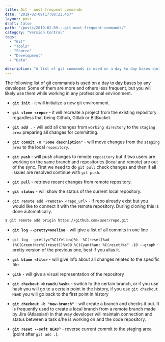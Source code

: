 ```yaml
---
title: Git - most frequent commands
date: "2019-02-09T17:08:21.457"
layout: post
draft: false
path: "/posts/2019-02-09---git-most-frequent-commands/"
category: "Version Control"
tags:
  - "Git"
  - "Tools"
  - "Source"
  - "Development"
  - "Data"

description: "A list of git commands is used on a day to day bases during development, some of them are more and others less frequent, but you will likely use them while working in any professional environment."
---
```


The following list of git commands is used on a day to day bases by any developer. Some of them are more and others less frequent, but you will likely use them while working in any professional environment.

- **`git init`** - it will initialize a new git environment. 

- **`git clone <repo>`** - it will recreate a project from the existing repository <url> regardless that being Github, Gitlab or BitBucket.

- **`git add .`** - will add all changes from `working directory` to the `staging area` preparing all changes for committing.

- **`git commit -m "Some description"`** - will move changes from the `staging area` to the local `repository`.

- **`git push`** - will push changes to remote `repository` but if two users are working on the same branch and repositories (local and remote) are out of the sync. First we need to do `git pull` check changes and then if all issues are resolved continue with `git push`.  

- **`git pull`** - retrieve recent changes from remote repository.

- **`git status`** - will show the status of the current local repository.


- `git remote add <remote> <repo_url>` - if repo already exist but you would like to connect it with the remote repository. During cloning this is done automatically.   
```bash 
$ git remote add origin https://github.com/user/repo.git
```

- **`git log --pretty=oneline`** - will give a list of all commits in one line

- `git log --pretty="%C(Yellow)%h  %C(reset)%ad (%C(Green)%cr%C(reset))%x09 %C(Cyan)%an: %C(reset)%s" -10 --graph` - pretty version of the previous one, best if you alias it.

- **`git blame <file>`** - will give info about all changes related to the specific file. 

- **`gitk`** - will give a visual representation of the repository 

- **`git checkout <branch/hash>`** - switch to the certain branch, or if you use hash you will go to a certain point in the history, if you use `git checkout HEAD` you will go back to the first point in history 

- **`git checkout -b "new-branch"`** - will create a branch and checks it out. It is frequently used to create a local branch from a remote branch made by Jira (Atlassian) in that way developer will maintain connection and status between a task s/he is working on and the code repository. 

- **`git reset --soft HEAD^`** - reverse current commit to the staging area (point after `git add .`). 

